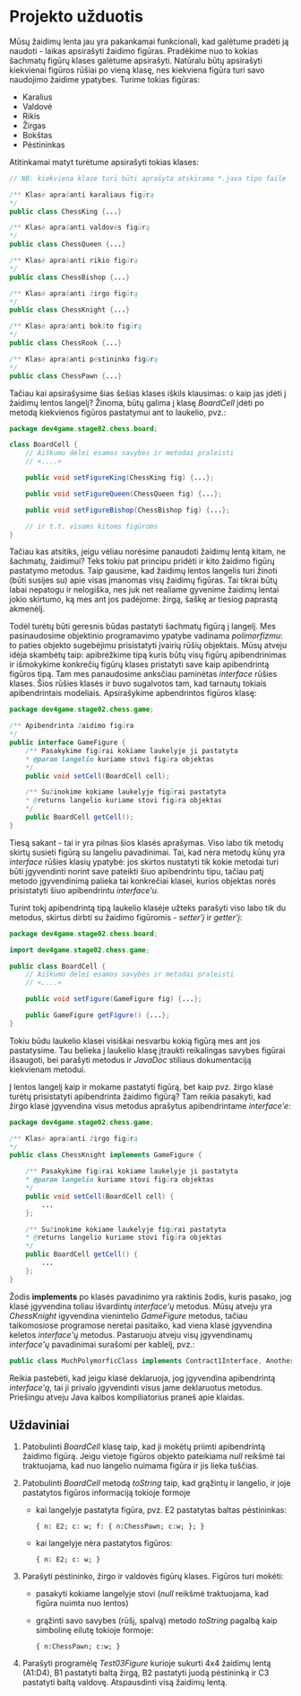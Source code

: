 
Projekto užduotis
========================
Mūsų žaidimų lenta jau yra pakankamai funkcionali, kad galėtume pradėti ją naudoti - laikas apsirašyti žaidimo figūras.
Pradėkime nuo to kokias šachmatų figūrų klases galėtume apsirašyti. Natūralu būtų apsirašyti kiekvienai figūros
rūšiai po vieną klasę, nes kiekviena figūra turi savo naudojimo žaidime ypatybes. Turime tokias figūras: 

- Karalius
- Valdovė
- Rikis
- Žirgas
- Bokštas
- Pėstininkas

Atitinkamai matyt turėtume apsirašyti tokias klases:

```java
// NB: kiekviena klasė turi būti aprašyta atskirama *.java tipo faile

/** Klasė aprašanti karaliaus figūrą
*/
public class ChessKing {...}

/** Klasė aprašanti valdovės figūrą
*/
public class ChessQueen {...}

/** Klasė aprašanti rikio figūrą
*/
public class ChessBishop {...}

/** Klasė aprašanti žirgo figūrą
*/
public class ChessKnight {...}

/** Klasė aprašanti bokšto figūrą
*/
public class ChessRook {...}

/** Klasė aprašanti pėstininko figūrą
*/
public class ChessPawn {...}

```

Tačiau kai apsirašysime šias šešias klases iškils klausimas: o kaip jas įdėti į žaidimų lentos langelį?
Žinoma, būtų galima į klasę _BoardCell_ įdėti po metodą kiekvienos figūros pastatymui ant to laukelio, pvz.:

```java
package dev4game.stage02.chess.board;

class BoardCell {
    // Aiškumo dėlei esamos savybės ir metodai praleisti
    // <....>

    public void setFigureKing(ChessKing fig) {...};

    public void setFigureQueen(ChessQueen fig) {...};

    public void setFigureBishop(ChessBishop fig) {...};

    // ir t.t. visoms kitoms figūroms
}    
```

Tačiau kas atsitiks, jeigu vėliau norėsime panaudoti žaidimų lentą kitam, ne šachmatų, žaidimui?
Teks tokiu pat principu pridėti ir kito žaidimo figūrų pastatymo metodus. Taip gausime, kad žaidimų
lentos langelis turi žinoti (būti susijes su) apie visas įmanomas visų žaidimų figūras. Tai tikrai
būtų labai nepatogu ir nelogiška, nes juk net realiame gyvenime žaidimų lentai jokio skirtumo,
ką mes ant jos padėjome: žirgą, šaškę ar tiesiog paprastą akmenėlį.

Todėl turėtų būti geresnis būdas pastatyti šachmatų figūrą į langelį. Mes pasinaudosime objektinio 
programavimo ypatybe vadinama _polimorfizmu_: to paties objekto sugebėjimu prisistatyti įvairių rūšių objektais.
Mūsų atveju idėja skambėtų taip: apibrėžkime tipą kuris būtų visų figūrų apibendrinimas ir išmokykime konkrečių
figūrų klases pristatyti save kaip apibendrintą figūros tipą. Tam mes panaudosime anksčiau paminėtas
_interface_ rūšies klases. Šios rūšies klasės ir buvo sugalvotos tam, kad tarnautų tokiais apibendrintais
modeliais. Apsirašykime apbendrintos figūros klasę: 

```java
package dev4game.stage02.chess.game;

/** Apibendrinta žaidimo figūra
*/
public interface GameFigure {
    /** Pasakykime figūrai kokiame laukelyje ji pastatyta
    * @param langelio kuriame stovi figūra objektas
    */
    public void setCell(BoardCell cell);

    /** Sužinokime kokiame laukelyje figūrai pastatyta
    * @returns langelio kuriame stovi figūra objektas
    */
    public BoardCell getCell();
}
```

Tiesą sakant - tai ir yra pilnas šios klasės aprašymas. Viso labo tik metodų skirtų susieti figūrą su langeliu pavadinimai.
Tai, kad nėra metodų kūnų yra _interface_ rūšies klasių ypatybė: jos skirtos nustatyti tik kokie metodai turi būti
įgyvendinti norint save pateikti šiuo apibendrintu tipu, tačiau patį metodo įgyvendinimą palieka tai konkrečiai
klasei, kurios objektas norės prisistatyti šiuo apibendrintu _interface'u_.

Turint tokį apibendrintą tipą laukelio klasėje užteks parašyti viso labo tik du metodus, skirtus dirbti su žaidimo 
figūromis - _setter'į_ ir _getter'į_:

```java
package dev4game.stage02.chess.board;

import dev4game.stage02.chess.game;

public class BoardCell {
    // Aiškumo dėlei esamos savybės ir metodai praleisti
    // <....>

    public void setFigure(GameFigure fig) {...};

    public GameFigure getFigure() {...};
}    
```

Tokiu būdu laukelio klasei visiškai nesvarbu kokią figūrą mes ant jos pastatysime. Tau belieka į laukelio klasę
įtraukti reikalingas savybes figūrai išsaugoti, bei parašyti metodus ir _JavaDoc_  stiliaus dokumentaciją kiekvienam metodui. 

Į lentos langelį kaip ir mokame pastatyti figūrą, bet kaip pvz. žirgo klasė turėtų prisistatyti apibendrinta žaidimo figūrą?
Tam reikia pasakyti, kad žirgo klasė įgyvendina visus metodus aprašytus apibendrintame _interface'e_:

```java
package dev4game.stage02.chess.game;

/** Klasė aprašanti žirgo figūrą
*/
public class ChessKnight implements GameFigure {

    /** Pasakykime figūrai kokiame laukelyje ji pastatyta
    * @param langelio kuriame stovi figūra objektas
    */
    public void setCell(BoardCell cell) {
        ...
    };

    /** Sužinokime kokiame laukelyje figūrai pastatyta
    * @returns langelio kuriame stovi figūra objektas
    */
    public BoardCell getCell() {
        ...
    };
}

```

Žodis __implements__ po klasės pavadinimo yra raktinis žodis, kuris pasako, jog klasė įgyvendina toliau išvardintų _interface'ų_
metodus. Mūsų atveju yra _ChessKnight_ igyvendina vienintelio _GameFigure_ metodus, tačiau taikomosiose programose neretai
pasitaiko, kad viena klasė įgyvendina keletos _interface'ų_ metodus. Pastaruoju atveju visų įgyvendinamų _interface'ų_ pavadinimai
surašomi per kablelį, pvz.:

```java
public class MuchPolymorficClass implements Contract1Interface, AnotherContractInterface, YetAnotherInterface {...}
``` 

Reikia pastebėti, kad jeigu klasė deklaruoja, jog įgyvendina apibendrintą _interface'ą_, tai ji privalo įgyvendinti visus jame deklaruotus metodus.
Priešingu atveju Java kalbos kompiliatorius praneš apie klaidas.

Uždaviniai
----------

1. Patobulinti _BoardCell_ klasę taip, kad ji mokėtų priimti apibendrintą žaidimo figūrą. Jeigu vietoje figūros objekto pateikiama _null_ reikšmė tai traktuojama, 
kad nuo langelio nuimama figūra ir jis lieka tuščias. 
2. Patobulinti _BoardCell_ metodą _toString_ taip, kad grąžintų ir langelio, ir joje pastatytos figūros informaciją tokioje formoje
    - kai langelyje pastatyta figūra, pvz. E2 pastatytas baltas pėstininkas: 

        ```
        { n: E2; c: w; f: { n:ChessPawn; c:w; }; }
        ```

    - kai langelyje nėra pastatytos figūros: 
        ```
        { n: E2; c: w; }
        ```

3. Parašyti pėstininko, žirgo ir valdovės figūrų klases. Figūros turi mokėti:
    - pasakyti kokiame langelyje stovi (_null_ reikšmė traktuojama, kad figūra nuimta nuo lentos)
    - grąžinti savo savybes (rūšį, spalvą) metodo _toString_ pagalbą kaip simbolinę eilutę tokioje formoje: 

        ```
        { n:ChessPawn; c:w; }
        ```
4. Parašyti programėlę _Test03Figure_ kurioje sukurti 4x4 žaidimų lentą (A1:D4), B1 pastatyti baltą žirgą, B2 pastatyti juodą pėstininką ir C3 pastatyti baltą valdovę.
Atspausdinti visą žaidimų lentą. 
